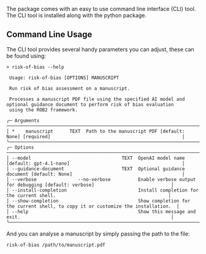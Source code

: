 
The package comes with an easy to use command line interface (CLI) tool.
The CLI tool is installed along with the python package.

## Command Line Usage

The CLI tool provides several handy parameters you can adjust, these can be found using:

```console
> risk-of-bias --help

 Usage: risk-of-bias [OPTIONS] MANUSCRIPT

 Run risk of bias assessment on a manuscript.

 Processes a manuscript PDF file using the specified AI model and optional guidance document to perform risk of bias evaluation
 using the ROB2 framework.

╭─ Arguments ─────────────────────────────────────────────────────────────────────────────────────────────────────────────────────╮
│ *    manuscript      TEXT  Path to the manuscript PDF [default: None] [required]                                                │
╰─────────────────────────────────────────────────────────────────────────────────────────────────────────────────────────────────╯
╭─ Options ───────────────────────────────────────────────────────────────────────────────────────────────────────────────────────╮
│ --model                                 TEXT  OpenAI model name [default: gpt-4.1-nano]                                         │
│ --guidance-document                     TEXT  Optional guidance document [default: None]                                        │
│ --verbose               --no-verbose          Enable verbose output for debugging [default: verbose]                            │
│ --install-completion                          Install completion for the current shell.                                         │
│ --show-completion                             Show completion for the current shell, to copy it or customize the installation.  │
│ --help                                        Show this message and exit.                                                       │
╰─────────────────────────────────────────────────────────────────────────────────────────────────────────────────────────────────╯
```

And you can analyse a manuscript by simply passing the path to the file:

```console
risk-of-bias /path/to/manuscript.pdf
```
